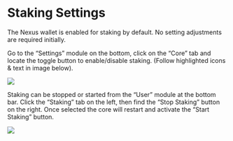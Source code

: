# Staking Settings

The Nexus wallet is enabled for staking by default. No setting adjustments are required initially.

Go to the “Settings” module on the bottom, click on the “Core” tab and locate the toggle button to enable/disable staking. (Follow highlighted icons & text in image below).

![](https://nexus.io/ResourceHub/images/guide/stake-guide3.png)

Staking can be stopped or started from the “User” module at the bottom bar. Click the “Staking” tab on the left, then find the “Stop Staking” button on the right. Once selected the core will restart and activate the “Start Staking” button.

![](https://nexus.io/ResourceHub/images/guide/stake-guide4.png)
